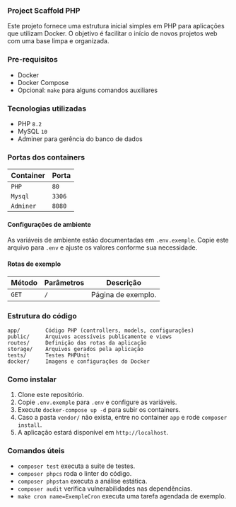 ### Project Scaffold PHP

Este projeto fornece uma estrutura inicial simples em PHP para aplicações que utilizam Docker. O objetivo é facilitar o início de novos projetos web com uma base limpa e organizada.

### Pre-requisitos

- Docker
- Docker Compose
- Opcional: `make` para alguns comandos auxiliares

### Tecnologias utilizadas

- PHP `8.2`
- MySQL `10`
- Adminer para gerência do banco de dados

### Portas dos containers

|Container|Porta|
|---------|-----|
|`PHP`|`80`|
|`Mysql`|`3306`|
|`Adminer`|`8080`|

#### Configurações de ambiente

As variáveis de ambiente estão documentadas em `.env.exemple`. Copie este arquivo para `.env` e ajuste os valores conforme sua necessidade.

#### Rotas de exemplo

|Método|Parâmetros|Descrição|
|---|---|---|
|`GET`|`/`|Página de exemplo.|

### Estrutura do código

```
app/        Código PHP (controllers, models, configurações)
public/     Arquivos acessíveis publicamente e views
routes/     Definição das rotas da aplicação
storage/    Arquivos gerados pela aplicação
tests/      Testes PHPUnit
docker/     Imagens e configurações do Docker
```

### Como instalar

1. Clone este repositório.
2. Copie `.env.exemple` para `.env` e configure as variáveis.
3. Execute `docker-compose up -d` para subir os containers.
4. Caso a pasta `vendor/` não exista, entre no container `app` e rode `composer install`.
5. A aplicação estará disponível em `http://localhost`.

### Comandos úteis

- `composer test` executa a suite de testes.
- `composer phpcs` roda o linter do código.
- `composer phpstan` executa a análise estática.
- `composer audit` verifica vulnerabilidades nas dependências.
- `make cron name=ExempleCron` executa uma tarefa agendada de exemplo.
